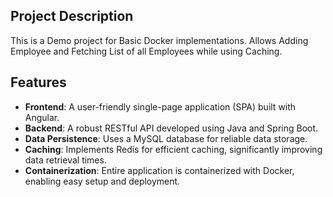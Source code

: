## Project Description
This is a Demo project for Basic Docker implementations.
Allows Adding Employee and Fetching List of all Employees while using Caching.

## Features
- **Frontend**: A user-friendly single-page application (SPA) built with Angular.
- **Backend**: A robust RESTful API developed using Java and Spring Boot.
- **Data Persistence**: Uses a MySQL database for reliable data storage.
- **Caching**: Implements Redis for efficient caching, significantly improving data retrieval times.
- **Containerization**: Entire application is containerized with Docker, enabling easy setup and deployment.

